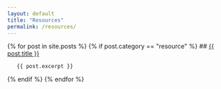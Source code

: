 ```yaml
---
layout: default
title: "Resources"
permalink: /resources/
---
```


<body>
{% for post in site.posts %}
   {% if post.category == "resource" %}
       ## <a href="{{ post.url }}">{{ post.title }}</a>

       {{ post.excerpt }}
   {% endif %}
{% endfor %}
</body>